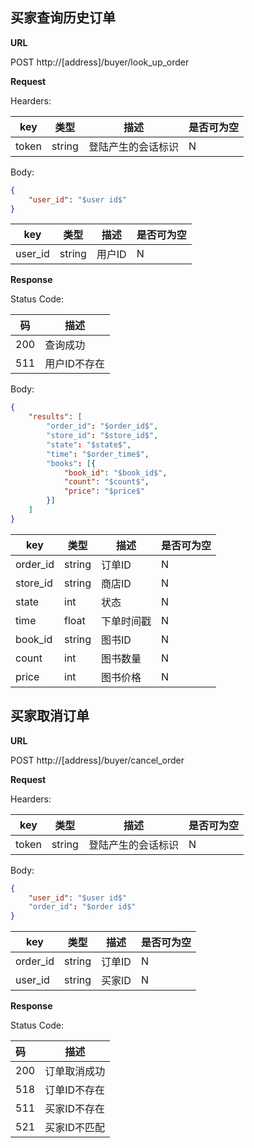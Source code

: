 ## 买家查询历史订单

**URL**

POST http://[address]/buyer/look_up_order

**Request**

Hearders:

| key   | 类型   | 描述               | 是否可为空 |
| ----- | ------ | ------------------ | ---------- |
| token | string | 登陆产生的会话标识 | N          |

Body:

```json
{ 
    "user_id": "$user id$"
}
```

| key     | 类型   | 描述   | 是否可为空 |
| ------- | ------ | ------ | ---------- |
| user_id | string | 用户ID | N          |

**Response**

Status Code:

| 码   | 描述         |
| ---- | ------------ |
| 200  | 查询成功     |
| 511  | 用户ID不存在 |

Body:

```json
{ 
    "results": [
        "order_id": "$order_id$",
        "store_id": "$store_id$",
        "state": "$state$",
        "time": "$order_time$",
        "books": [{
        	"book_id": "$book_id$",
        	"count": "$count$",
        	"price": "$price$"
        }]
    ]
}
```

| key      | 类型   | 描述       | 是否可为空 |
| -------- | ------ | ---------- | ---------- |
| order_id | string | 订单ID     | N          |
| store_id | string | 商店ID     | N          |
| state    | int    | 状态       | N          |
| time     | float  | 下单时间戳 | N          |
| book_id  | string | 图书ID     | N          |
| count    | int    | 图书数量   | N          |
| price    | int    | 图书价格   | N          |

## 买家取消订单

**URL**

POST http://[address]/buyer/cancel_order

**Request**

Hearders:

| key   | 类型   | 描述               | 是否可为空 |
| ----- | ------ | ------------------ | ---------- |
| token | string | 登陆产生的会话标识 | N          |

Body:

```json
{
    "user_id": "$user id$"
    "order_id": "$order id$"
}
```

| key      | 类型   | 描述   | 是否可为空 |
| -------- | ------ | ------ | ---------- |
| order_id | string | 订单ID | N          |
| user_id  | string | 买家ID | N          |

**Response**

Status Code:

| 码   | 描述         |
| :--- | ------------ |
| 200  | 订单取消成功 |
| 518  | 订单ID不存在 |
| 511  | 买家ID不存在 |
| 521  | 买家ID不匹配 |
